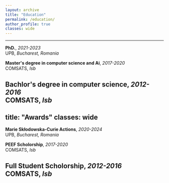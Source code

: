 ```yaml
---
layout: archive
title: "Education"
permalink: /education/
author_profile: true
classes: wide
---
```




---
**PhD.**, *2021-2023*  
UPB, *Bucharest, Romania*

**Master's degree in computer science and Ai**, *2017-2020*  
COMSATS, *Isb*

**Bachlor's degree in computer science**, *2012-2016*  
COMSATS, *Isb*
---
title: "Awards"
classes: wide
---
**Marie Skłodowska-Curie Actions**, *2020-2024*  
UPB, *Bucharest, Romania*

**PEEF Scholorship**, *2017-2020*  
COMSATS, *Isb*

**Full Student Scholorship**, *2012-2016*  
COMSATS, *Isb*
---



